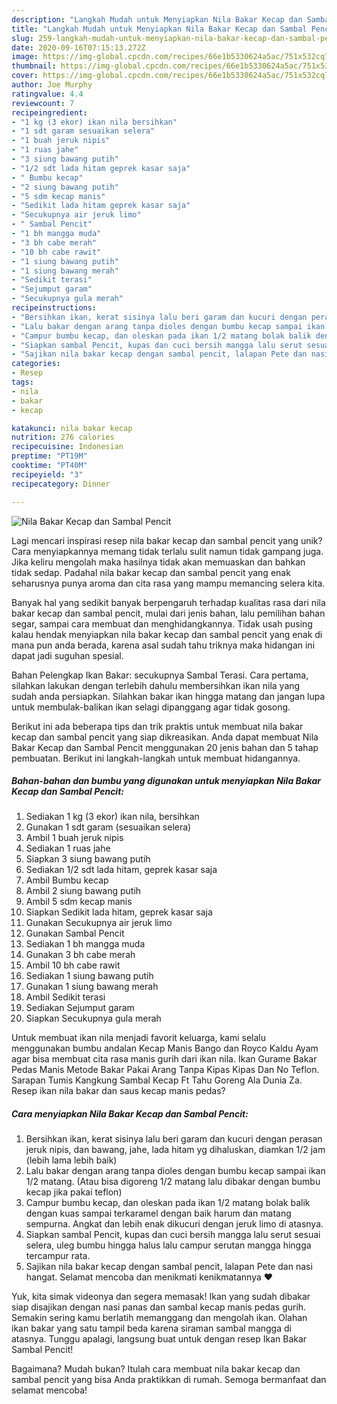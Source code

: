 ```yaml
---
description: "Langkah Mudah untuk Menyiapkan Nila Bakar Kecap dan Sambal Pencit Anti Gagal"
title: "Langkah Mudah untuk Menyiapkan Nila Bakar Kecap dan Sambal Pencit Anti Gagal"
slug: 259-langkah-mudah-untuk-menyiapkan-nila-bakar-kecap-dan-sambal-pencit-anti-gagal
date: 2020-09-16T07:15:13.272Z
image: https://img-global.cpcdn.com/recipes/66e1b5330624a5ac/751x532cq70/nila-bakar-kecap-dan-sambal-pencit-foto-resep-utama.jpg
thumbnail: https://img-global.cpcdn.com/recipes/66e1b5330624a5ac/751x532cq70/nila-bakar-kecap-dan-sambal-pencit-foto-resep-utama.jpg
cover: https://img-global.cpcdn.com/recipes/66e1b5330624a5ac/751x532cq70/nila-bakar-kecap-dan-sambal-pencit-foto-resep-utama.jpg
author: Joe Murphy
ratingvalue: 4.4
reviewcount: 7
recipeingredient:
- "1 kg (3 ekor) ikan nila bersihkan"
- "1 sdt garam sesuaikan selera"
- "1 buah jeruk nipis"
- "1 ruas jahe"
- "3 siung bawang putih"
- "1/2 sdt lada hitam geprek kasar saja"
- " Bumbu kecap"
- "2 siung bawang putih"
- "5 sdm kecap manis"
- "Sedikit lada hitam geprek kasar saja"
- "Secukupnya air jeruk limo"
- " Sambal Pencit"
- "1 bh mangga muda"
- "3 bh cabe merah"
- "10 bh cabe rawit"
- "1 siung bawang putih"
- "1 siung bawang merah"
- "Sedikit terasi"
- "Sejumput garam"
- "Secukupnya gula merah"
recipeinstructions:
- "Bersihkan ikan, kerat sisinya lalu beri garam dan kucuri dengan perasan jeruk nipis, dan bawang, jahe, lada hitam yg dihaluskan, diamkan 1/2 jam (lebih lama lebih baik)"
- "Lalu bakar dengan arang tanpa dioles dengan bumbu kecap sampai ikan 1/2 matang. (Atau bisa digoreng 1/2 matang lalu dibakar dengan bumbu kecap jika pakai teflon)"
- "Campur bumbu kecap, dan oleskan pada ikan 1/2 matang bolak balik dengan kuas sampai terkaramel dengan baik harum dan matang sempurna. Angkat dan lebih enak dikucuri dengan jeruk limo di atasnya."
- "Siapkan sambal Pencit, kupas dan cuci bersih mangga lalu serut sesuai selera, uleg bumbu hingga halus lalu campur serutan mangga hingga tercampur rata."
- "Sajikan nila bakar kecap dengan sambal pencit, lalapan Pete dan nasi hangat. Selamat mencoba dan menikmati kenikmatannya ♥️"
categories:
- Resep
tags:
- nila
- bakar
- kecap

katakunci: nila bakar kecap 
nutrition: 276 calories
recipecuisine: Indonesian
preptime: "PT19M"
cooktime: "PT40M"
recipeyield: "3"
recipecategory: Dinner

---
```



![Nila Bakar Kecap dan Sambal Pencit](https://img-global.cpcdn.com/recipes/66e1b5330624a5ac/751x532cq70/nila-bakar-kecap-dan-sambal-pencit-foto-resep-utama.jpg)

Lagi mencari inspirasi resep nila bakar kecap dan sambal pencit yang unik? Cara menyiapkannya memang tidak terlalu sulit namun tidak gampang juga. Jika keliru mengolah maka hasilnya tidak akan memuaskan dan bahkan tidak sedap. Padahal nila bakar kecap dan sambal pencit yang enak seharusnya punya aroma dan cita rasa yang mampu memancing selera kita.

Banyak hal yang sedikit banyak berpengaruh terhadap kualitas rasa dari nila bakar kecap dan sambal pencit, mulai dari jenis bahan, lalu pemilihan bahan segar, sampai cara membuat dan menghidangkannya. Tidak usah pusing kalau hendak menyiapkan nila bakar kecap dan sambal pencit yang enak di mana pun anda berada, karena asal sudah tahu triknya maka hidangan ini dapat jadi suguhan spesial.

Bahan Pelengkap Ikan Bakar: secukupnya Sambal Terasi. Cara pertama, silahkan lakukan dengan terlebih dahulu membersihkan ikan nila yang sudah anda persiapkan. Silahkan bakar ikan hingga matang dan jangan lupa untuk membulak-balikan ikan selagi dipanggang agar tidak gosong.


Berikut ini ada beberapa tips dan trik praktis untuk membuat nila bakar kecap dan sambal pencit yang siap dikreasikan. Anda dapat membuat Nila Bakar Kecap dan Sambal Pencit menggunakan 20 jenis bahan dan 5 tahap pembuatan. Berikut ini langkah-langkah untuk membuat hidangannya.

<!--inarticleads1-->

##### Bahan-bahan dan bumbu yang digunakan untuk menyiapkan Nila Bakar Kecap dan Sambal Pencit:

1. Sediakan 1 kg (3 ekor) ikan nila, bersihkan
1. Gunakan 1 sdt garam (sesuaikan selera)
1. Ambil 1 buah jeruk nipis
1. Sediakan 1 ruas jahe
1. Siapkan 3 siung bawang putih
1. Sediakan 1/2 sdt lada hitam, geprek kasar saja
1. Ambil  Bumbu kecap
1. Ambil 2 siung bawang putih
1. Ambil 5 sdm kecap manis
1. Siapkan Sedikit lada hitam, geprek kasar saja
1. Gunakan Secukupnya air jeruk limo
1. Gunakan  Sambal Pencit
1. Sediakan 1 bh mangga muda
1. Gunakan 3 bh cabe merah
1. Ambil 10 bh cabe rawit
1. Sediakan 1 siung bawang putih
1. Gunakan 1 siung bawang merah
1. Ambil Sedikit terasi
1. Sediakan Sejumput garam
1. Siapkan Secukupnya gula merah


Untuk membuat ikan nila menjadi favorit keluarga, kami selalu menggunakan bumbu andalan Kecap Manis Bango dan Royco Kaldu Ayam agar bisa membuat cita rasa manis gurih dari ikan nila. Ikan Gurame Bakar Pedas Manis Metode Bakar Pakai Arang Tanpa Kipas Kipas Dan No Teflon. Sarapan Tumis Kangkung Sambal Kecap Ft Tahu Goreng Ala Dunia Za. Resep ikan nila bakar dan saus kecap manis pedas? 

<!--inarticleads2-->

##### Cara menyiapkan Nila Bakar Kecap dan Sambal Pencit:

1. Bersihkan ikan, kerat sisinya lalu beri garam dan kucuri dengan perasan jeruk nipis, dan bawang, jahe, lada hitam yg dihaluskan, diamkan 1/2 jam (lebih lama lebih baik)
1. Lalu bakar dengan arang tanpa dioles dengan bumbu kecap sampai ikan 1/2 matang. (Atau bisa digoreng 1/2 matang lalu dibakar dengan bumbu kecap jika pakai teflon)
1. Campur bumbu kecap, dan oleskan pada ikan 1/2 matang bolak balik dengan kuas sampai terkaramel dengan baik harum dan matang sempurna. Angkat dan lebih enak dikucuri dengan jeruk limo di atasnya.
1. Siapkan sambal Pencit, kupas dan cuci bersih mangga lalu serut sesuai selera, uleg bumbu hingga halus lalu campur serutan mangga hingga tercampur rata.
1. Sajikan nila bakar kecap dengan sambal pencit, lalapan Pete dan nasi hangat. Selamat mencoba dan menikmati kenikmatannya ♥️


Yuk, kita simak videonya dan segera memasak! Ikan yang sudah dibakar siap disajikan dengan nasi panas dan sambal kecap manis pedas gurih. Semakin sering kamu berlatih memanggang dan mengolah ikan. Olahan ikan bakar yang satu tampil beda karena siraman sambal mangga di atasnya. Tunggu apalagi, langsung buat untuk dengan resep Ikan Bakar Sambal Pencit! 

Bagaimana? Mudah bukan? Itulah cara membuat nila bakar kecap dan sambal pencit yang bisa Anda praktikkan di rumah. Semoga bermanfaat dan selamat mencoba!

